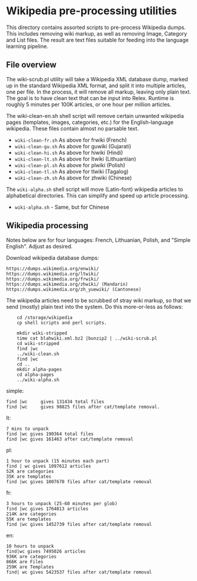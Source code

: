 
Wikipedia pre-processing utilities
==================================
This directory contains assorted scripts to pre-process Wikipedia dumps.
This includes removing wiki markup, as well as removing Image, Category
and List files.  The result are text files suitable for feeding into
the language learning pipeline.


File overview
-------------
The wiki-scrub.pl utility will take a Wikipedia XML database dump,
marked up in the standard Wikipedia XML format, and split it into
multiple articles, one per file. In the process, it will remove all
markup, leaving only plain text. The goal is to have clean text that
can be input into Relex.  Runtime is roughly 5 minutes per 100K
articles, or one hour per million articles.

The wiki-clean-en.sh shell script will remove certain unwanted wikipedia
pages (templates, images, categories, etc.) for the English-language
wikipedia. These files contain almost no parsable text.

* `wiki-clean-fr.sh` As above for frwiki (French)
* `wiki-clean-gu.sh` As above for guwiki (Gujarati)
* `wiki-clean-hi.sh` As above for hiwiki (Hindi)
* `wiki-clean-lt.sh` As above for ltwiki (Lithuantian)
* `wiki-clean-pl.sh` As above for plwiki (Polish)
* `wiki-clean-tl.sh` As above for tlwiki (Tagalog)
* `wiki-clean-zh.sh` As above for zhwiki (Chinese)

The `wiki-alpha.sh` shell script will move (Latin-font) wikipedia
articles to alphabetical directories.  This can simplify and speed up
article processing.

* `wiki-alpha.sh` - Same, but for Chinese

Wikipedia processing
--------------------
Notes below are for four languages: French, Lithuanian, Polish, and
"Simple English".  Adjust as desired.

Download wikipedia database dumps:
```
https://dumps.wikimedia.org/enwiki/
https://dumps.wikimedia.org/ltwiki/
https://dumps.wikimedia.org/frwiki/
https://dumps.wikimedia.org/zhwiki/ (Mandarin)
https://dumps.wikimedia.org/zh_yuewiki/ (Cantonese)
```

The wikipedia articles need to be scrubbed of stray wiki markup, so
that we send (mostly) plain text into the system. Do this more-or-less
as follows:
```
    cd /storage/wikipedia
    cp shell scripts and perl scripts.

    mkdir wiki-stripped
    time cat blahwiki.xml.bz2 |bunzip2 | ../wiki-scrub.pl
    cd wiki-stripped
    find |wc
    ../wiki-clean.sh
    find |wc
    cd ..
    mkdir alpha-pages
    cd alpha-pages
    ../wiki-alpha.sh
```

simple:
```
find |wc     gives 131434 total files
find |wc     gives 98825 files after cat/template removal.
```

lt:
```
7 mins to unpack
find |wc gives 190364 total files
find |wc gives 161463 after cat/template removal
```

pl:
```
1 hour to unpack (15 minutes each part)
find | wc gives 1097612 articles
52K are categories
35K are templates
find |wc gives 1007670 files after cat/template removal
```

fr:
```
3 hours to unpack (25-60 minutes per glob)
find |wc gives 1764813 articles
214K are categories
55K are templates
find |wc gives 1452739 files after cat/template removal
```

en:
```
10 hours to unpack
find|wc gives 7495026 articles
936K are categories
866K are Files
259K are Templates
find| wc gives 5423537 files after cat/template removal
```
